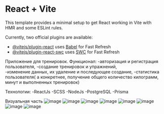 # React + Vite

This template provides a minimal setup to get React working in Vite with HMR and some ESLint rules.

Currently, two official plugins are available:

- [@vitejs/plugin-react](https://github.com/vitejs/vite-plugin-react/blob/main/packages/plugin-react/README.md) uses [Babel](https://babeljs.io/) for Fast Refresh
- [@vitejs/plugin-react-swc](https://github.com/vitejs/vite-plugin-react-swc) uses [SWC](https://swc.rs/) for Fast Refresh


Приложение для тренировок.
Функционал:
-авторизация и регистрация пользователя, 
-создание тренировок и упражнений,  
-изменение данных, их удаление и последующее создание,
-статистика пользователя( а конкретнее, получение общего количество килограмм, минут и выполненных тренировок)

Технологии:
-ReactJs
-SCSS
-NodeJs
-PostgreSQL
-Prisma

Визуальная часть
![image](https://github.com/Maryess/Workout-frontend/assets/121576046/d1b2ec13-0e8f-469c-9a30-dfc83575d0dd)
![image](https://github.com/Maryess/Workout-frontend/assets/121576046/9b88473d-cf6f-4619-815e-83fe6885f65e)
![image](https://github.com/Maryess/Workout-frontend/assets/121576046/4aba946a-654f-4900-b683-261290d87855)
![image](https://github.com/Maryess/Workout-frontend/assets/121576046/0a25fde4-c527-45ef-bff5-05feaee0fffc)
![image](https://github.com/Maryess/Workout-frontend/assets/121576046/a6efe16a-d081-4db4-b77d-18549aef2aa9)
![image](https://github.com/Maryess/Workout-frontend/assets/121576046/217157e9-2a3d-49cb-8b3f-3f47adacf74f)
![image](https://github.com/Maryess/Workout-frontend/assets/121576046/2ffa3d1b-2af0-4ae6-9693-c421e838d73e)
![image](https://github.com/Maryess/Workout-frontend/assets/121576046/3bd4fd05-e3f3-47ee-b668-dfa6e1771138)








